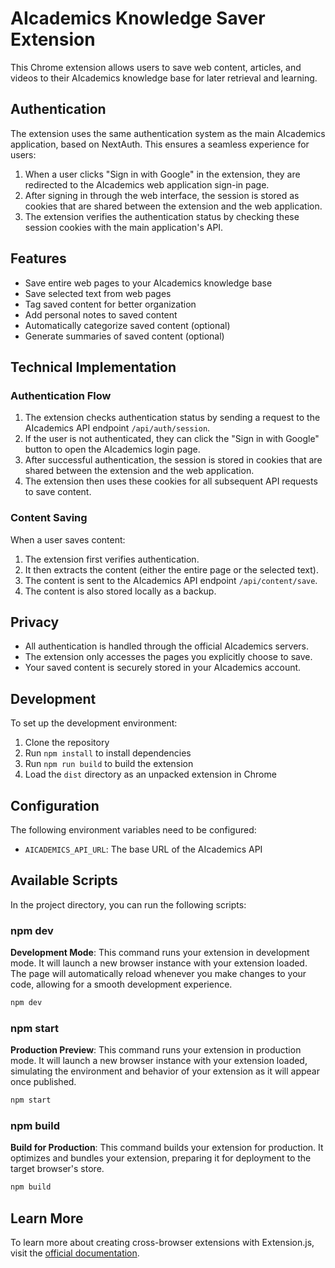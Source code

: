 # AIcademics Knowledge Saver Extension

This Chrome extension allows users to save web content, articles, and videos to their AIcademics knowledge base for later retrieval and learning.

## Authentication

The extension uses the same authentication system as the main AIcademics application, based on NextAuth. This ensures a seamless experience for users:

1. When a user clicks "Sign in with Google" in the extension, they are redirected to the AIcademics web application sign-in page.
2. After signing in through the web interface, the session is stored as cookies that are shared between the extension and the web application.
3. The extension verifies the authentication status by checking these session cookies with the main application's API.

## Features

- Save entire web pages to your AIcademics knowledge base
- Save selected text from web pages
- Tag saved content for better organization
- Add personal notes to saved content
- Automatically categorize saved content (optional)
- Generate summaries of saved content (optional)

## Technical Implementation

### Authentication Flow

1. The extension checks authentication status by sending a request to the AIcademics API endpoint `/api/auth/session`.
2. If the user is not authenticated, they can click the "Sign in with Google" button to open the AIcademics login page.
3. After successful authentication, the session is stored in cookies that are shared between the extension and the web application.
4. The extension then uses these cookies for all subsequent API requests to save content.

### Content Saving

When a user saves content:

1. The extension first verifies authentication.
2. It then extracts the content (either the entire page or the selected text).
3. The content is sent to the AIcademics API endpoint `/api/content/save`.
4. The content is also stored locally as a backup.

## Privacy

- All authentication is handled through the official AIcademics servers.
- The extension only accesses the pages you explicitly choose to save.
- Your saved content is securely stored in your AIcademics account.

## Development

To set up the development environment:

1. Clone the repository
2. Run `npm install` to install dependencies
3. Run `npm run build` to build the extension
4. Load the `dist` directory as an unpacked extension in Chrome

## Configuration

The following environment variables need to be configured:

- `AICADEMICS_API_URL`: The base URL of the AIcademics API

## Available Scripts

In the project directory, you can run the following scripts:

### npm dev

**Development Mode**: This command runs your extension in development mode. It will launch a new browser instance with your extension loaded. The page will automatically reload whenever you make changes to your code, allowing for a smooth development experience.

```bash
npm dev
```

### npm start

**Production Preview**: This command runs your extension in production mode. It will launch a new browser instance with your extension loaded, simulating the environment and behavior of your extension as it will appear once published.

```bash
npm start
```

### npm build

**Build for Production**: This command builds your extension for production. It optimizes and bundles your extension, preparing it for deployment to the target browser's store.

```bash
npm build
```

## Learn More

To learn more about creating cross-browser extensions with Extension.js, visit the [official documentation](https://extension.js.org).
